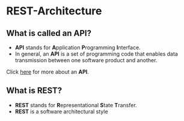 # REST-Architecture
## What is called an API?
- **API** stands for **A**pplication **P**rogramming **I**nterface. 
- In general, an **API** is a set of programming code that enables data transmission between one software product and another.

Click [here](https://en.wikipedia.org/wiki/API) for more about an **API**.
## What is REST?
- **REST** stands for **R**epresentational **S**tate **T**ransfer.
- **REST** is a software architectural style


